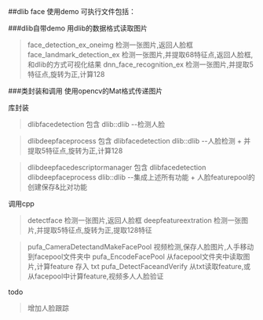 ##dlib face 使用demo
可执行文件包括：

###dlib自带demo
用dlib的数据格式读取图片
>face_detection_ex_oneimg 检测一张图片,返回人脸框
>face_landmark_detection_ex 检测一张图片,并提取68特征点,返回人脸框,和dlib的方式可视化结果
>dnn_face_recognition_ex 检测一张图片,并提取5特征点,旋转为正,计算128

###类封装和调用
使用opencv的Mat格式传递图片

库封装
>dlibfacedetection 包含 dlib::dlib --检测人脸

>dlibdeepfaceprocess 包含 dlibfacedetection dlib::dlib --人脸检测 + 并提取5特征点,旋转为正,计算128

>dlibdeepfacedescriptormanager 包含 dlibfacedetection dlibdeepfaceprocess dlib::dlib --集成上述所有功能 + 人脸featurepool的创建保存&比对功能

调用cpp
>detectface 检测一张图片,返回人脸框
>deepfeatureextration 检测一张图片,并提取5特征点,旋转为正,提取128特征

> pufa_CameraDetectandMakeFacePool 视频检测,保存人脸图片,人手移动到facepool文件夹中 
> pufa_EncodeFacePool 从facepool文件夹中读取图片,计算feature 存入 txt
> pufa_DetectFaceandVerify 从txt读取feature,或从facepool中计算feature,视频多人人脸验证 

todo
>增加人脸跟踪




